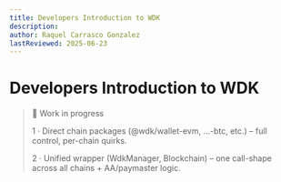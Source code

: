 ```yaml
---
title: Developers Introduction to WDK
description: 
author: Raquel Carrasco Gonzalez
lastReviewed: 2025-06-23
---
```


# Developers Introduction to WDK
> 🚧 Work in progress
>
> 1 · Direct chain packages (@wdk/wallet-evm, …-btc, etc.) – full control, per-chain quirks.
>
> 2 · Unified wrapper (WdkManager, Blockchain) – one call-shape across all chains + AA/paymaster logic.
